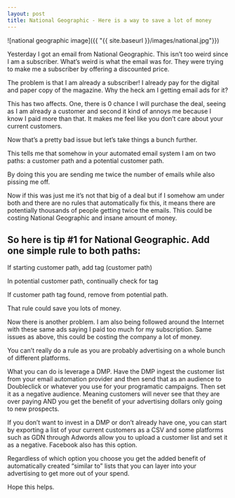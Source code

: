 ```yaml
---
layout: post
title: National Geographic - Here is a way to save a lot of money
---
```


![national geographic image]({{ "{{ site.baseurl }}/images/national.jpg"}})

Yesterday I got an email from National Geographic. This isn’t too weird since I am a subscriber. What’s weird is what the email was for. They were trying to make me a subscriber by offering a discounted price. 

The problem is that I am already a subscriber!
I already pay for the digital and paper copy of the magazine. Why the heck am I getting email ads for it?

This has two affects. One, there is 0 chance I will purchase the deal, seeing as I am already a customer and second it kind of annoys me because I know I paid more than that. It makes me feel like you don’t care about your current customers.

Now that’s a pretty bad issue but let’s take things a bunch further.

This tells me that somehow in your automated email system I am on two paths: a customer path and a potential customer path.

By doing this you are sending me twice the number of emails while also pissing me off.

Now if this was just me it’s not that big of a deal but if I somehow am under both and there are no rules that automatically fix this, it means there are potentially thousands of people getting twice the emails. This could be costing National Geographic and insane amount of money.

So here is tip #1 for National Geographic. Add one simple rule to both paths:
-----------------------------------------------------------------------------

If starting customer path, add tag (customer path)

In potential customer path, continually check for tag

If customer path tag found, remove from potential path.

That rule could save you lots of money.

Now there is another problem. I am also being followed around the Internet with these same ads saying I paid too much for my subscription. Same issues as above, this could be costing the company a lot of money.

You can’t really do a rule as you are probably advertising on a whole bunch of different platforms.

What you can do is leverage a DMP. Have the DMP ingest the customer list from your email automation provider and then send that as an audience to Doubleclick or whatever you use for your programatic campaigns. Then set it as a negative audience. Meaning customers will never see that they are over paying AND you get the benefit of your advertising dollars only going to new prospects.

If you don’t want to invest in a DMP or don’t already have one, you can start by exporting a list of your current customers as a CSV and some platforms such as GDN through Adwords allow you to upload a customer list and set it as a negative. Facebook also has this option.

Regardless of which option you choose you get the added benefit of automatically created “similar to” lists that you can layer into your advertising to get more out of your spend.

Hope this helps.
